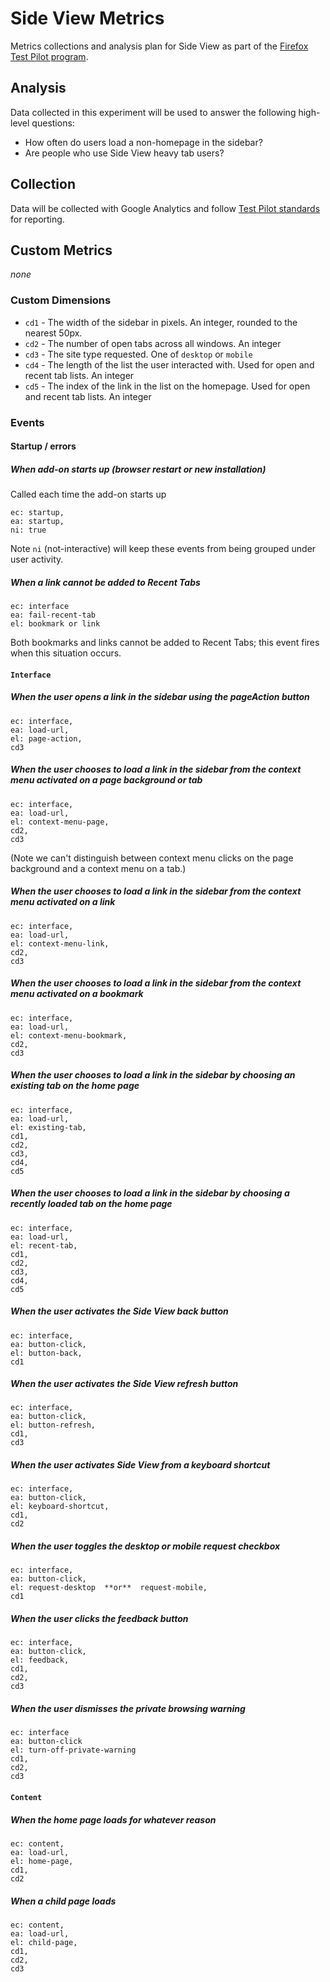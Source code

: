 # Side View Metrics

Metrics collections and analysis plan for Side View as part of the [Firefox Test Pilot program](https://testpilot.firefox.com).

## Analysis

Data collected in this experiment will be used to answer the following high-level questions:

* How often do users load a non-homepage in the sidebar?
* Are people who use Side View heavy tab users?



## Collection
Data will be collected with Google Analytics and follow [Test Pilot standards](https://github.com/mozilla/testpilot/blob/master/docs/experiments/ga.md) for reporting.

## Custom Metrics
*none*

### Custom Dimensions

* `cd1` - The width of the sidebar in pixels.  An integer, rounded to the nearest 50px.
* `cd2` - The number of open tabs across all windows.  An integer
* `cd3` - The site type requested.  One of `desktop` or `mobile`
* `cd4` - The length of the list the user interacted with.  Used for open and recent tab lists.  An integer
* `cd5` - The index of the link in the list on the homepage.  Used for open and recent tab lists.  An integer

### Events

#### Startup / errors

##### When add-on starts up (browser restart or new installation)

Called each time the add-on starts up

```
ec: startup,
ea: startup,
ni: true
```

Note `ni` (not-interactive) will keep these events from being grouped under user activity.

##### When a link cannot be added to Recent Tabs

```
ec: interface
ea: fail-recent-tab
el: bookmark or link
```

Both bookmarks and links cannot be added to Recent Tabs; this event fires when this situation occurs.

#### `Interface`

##### When the user opens a link in the sidebar using the pageAction button

```
ec: interface,
ea: load-url,
el: page-action,
cd3
```

##### When the user chooses to load a link in the sidebar from the context menu activated on a page background or tab
```
ec: interface,
ea: load-url,
el: context-menu-page,
cd2,
cd3
```

(Note we can't distinguish between context menu clicks on the page background and a context menu on a tab.)

##### When the user chooses to load a link in the sidebar from the context menu activated on a link
```
ec: interface,
ea: load-url,
el: context-menu-link,
cd2,
cd3
```

##### When the user chooses to load a link in the sidebar from the context menu activated on a bookmark
```
ec: interface,
ea: load-url,
el: context-menu-bookmark,
cd2,
cd3
```

##### When the user chooses to load a link in the sidebar by choosing an existing tab on the home page
```
ec: interface,
ea: load-url,
el: existing-tab,
cd1,
cd2,
cd3,
cd4,
cd5
```

##### When the user chooses to load a link in the sidebar by choosing a recently loaded tab on the home page
```
ec: interface,
ea: load-url,
el: recent-tab,
cd1,
cd2,
cd3,
cd4,
cd5
```

##### When the user activates the Side View back button
```
ec: interface,
ea: button-click,
el: button-back,
cd1
```

##### When the user activates the Side View refresh button
```
ec: interface,
ea: button-click,
el: button-refresh,
cd1,
cd3
```

##### When the user activates Side View from a keyboard shortcut
```
ec: interface,
ea: button-click,
el: keyboard-shortcut,
cd1,
cd2
```

##### When the user toggles the desktop or mobile request checkbox
```
ec: interface,
ea: button-click,
el: request-desktop  **or**  request-mobile,
cd1
```

##### When the user clicks the feedback button
```
ec: interface,
ea: button-click,
el: feedback,
cd1,
cd2,
cd3
```

##### When the user dismisses the private browsing warning
```
ec: interface
ea: button-click
el: turn-off-private-warning
cd1,
cd2,
cd3
```

#### `Content`

##### When the home page loads for whatever reason
```
ec: content,
ea: load-url,
el: home-page,
cd1,
cd2
```

##### When a child page loads
```
ec: content,
ea: load-url,
el: child-page,
cd1,
cd2,
cd3
```
